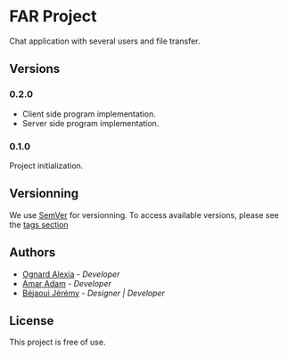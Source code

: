 # FAR Project

Chat application with several users and file transfer.

## Versions

### 0.2.0

* Client side program implementation.
* Server side program implementation.

### 0.1.0

Project initialization.

## Versionning

We use [SemVer](http://semver.org/) for versionning. To access available versions, please see the [tags section](https://github.com/bejaouij/far)

## Authors

* [Ognard Alexia](https://github.com/Alexiaognard) - *Developer*
* [Amar Adam](https://github.com/AmarAdam) - *Developer*
* [Béjaoui Jérémy](https://github.com/bejaouij) - *Designer | Developer*

## License

This project is free of use.
